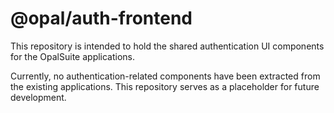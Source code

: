 # @opal/auth-frontend

This repository is intended to hold the shared authentication UI components for the OpalSuite applications.

Currently, no authentication-related components have been extracted from the existing applications. This repository serves as a placeholder for future development.
